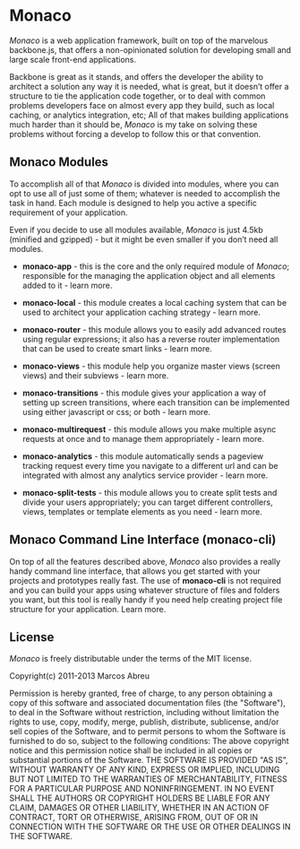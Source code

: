 Monaco
====

*Monaco* is a web application framework, built on top of the marvelous backbone.js, that offers a non-opinionated solution for developing small and large scale front-end applications.

Backbone is great as it stands, and offers the developer the ability to architect a solution any way it is needed, what is great, but it doesn’t offer a structure to tie the application code together, or to deal with common problems developers face on almost every app they build, such as local caching, or analytics integration, etc; All of that makes building applications much harder than it should be, *Monaco* is my take on solving these problems without forcing a develop to follow this or that convention.

Monaco Modules
----

To accomplish all of that *Monaco* is divided into modules, where you can opt to use all of just some of them; whatever is needed to accomplish the task in hand. Each module is designed to help you active a specific requirement of your application.

Even if you decide to use all modules available, *Monaco* is just 4.5kb (minified and gzipped) - but it might be even smaller if you don’t need all modules.

- **monaco-app** - this is the core and the only required module of *Monaco*; responsible for the managing the application object and all elements added to it - learn more.

- **monaco-local** - this module creates a local caching system that can be used to architect your application caching strategy - learn more.

- **monaco-router** - this module allows you to easily add advanced routes using regular expressions; it also has a reverse router implementation that can be used to create smart links - learn more.

- **monaco-views** - this module help you organize master views (screen views) and their subviews - learn more.

- **monaco-transitions** - this module gives your application a way of setting up screen transitions, where each transition can be implemented using either javascript or css; or both - learn more.

- **monaco-multirequest** - this module allows you make multiple async requests at once and to manage them appropriately - learn more.

- **monaco-analytics** - this module automatically sends a pageview tracking request every time you navigate to a different url and can be integrated with almost any analytics service provider - learn more.

- **monaco-split-tests** - this module allows you to create split tests and divide your users appropriately; you can target different controllers, views, templates or template elements as you need - learn more.


Monaco Command Line Interface (monaco-cli)
----

On top of all the features described above, *Monaco* also provides a really handy command line interface, that allows you get started with your projects and prototypes really fast. The use of **monaco-cli** is not required and you can build your apps using whatever structure of files and folders you want, but this tool is really handy if you need help creating project file structure for your application. Learn more.


License
----

*Monaco* is freely distributable under the terms of the MIT license.

Copyright(c) 2011-2013 Marcos Abreu

Permission is hereby granted, free of charge, to any person obtaining a copy of this software and associated documentation files (the "Software"), to deal in the Software without restriction, including without limitation the rights to use, copy, modify, merge, publish, distribute, sublicense, and/or sell copies of the Software, and to permit persons to whom the Software is furnished to do so, subject to the following conditions:
The above copyright notice and this permission notice shall be included in all copies or substantial portions of the Software.
THE SOFTWARE IS PROVIDED "AS IS", WITHOUT WARRANTY OF ANY KIND, EXPRESS OR IMPLIED, INCLUDING BUT NOT LIMITED TO THE WARRANTIES OF MERCHANTABILITY, FITNESS FOR A PARTICULAR PURPOSE AND NONINFRINGEMENT. IN NO EVENT SHALL THE AUTHORS OR COPYRIGHT HOLDERS BE LIABLE FOR ANY CLAIM, DAMAGES OR OTHER LIABILITY, WHETHER IN AN ACTION OF CONTRACT, TORT OR OTHERWISE, ARISING FROM, OUT OF OR IN CONNECTION WITH THE SOFTWARE OR THE USE OR OTHER DEALINGS IN THE SOFTWARE.
